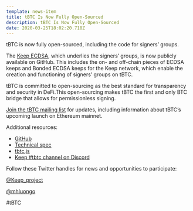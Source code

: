 ```yaml
---
template: news-item
title: tBTC Is Now Fully Open-Sourced
description: tBTC Is Now Fully Open-Sourced
date: 2020-03-25T18:02:20.718Z
---
```

tBTC is now fully open-sourced, including the code for signers’ groups.

The [Keep ECDSA](https://github.com/keep-network/keep-ecdsa), which underlies the signers’ groups, is now publicly available on GitHub. This includes the on- and off-chain pieces of ECDSA keeps and Bonded ECDSA keeps for the Keep network, which enable the creation and functioning of signers’ groups on tBTC.

tBTC is committed to open-sourcing as the best standard for transparency and security in DeFi.This open-sourcing makes tBTC the first and only BTC bridge that allows for permissionless signing.

[Join the tBTC mailing list](https://tbtc.network/#mailing-list) for updates, including information about tBTC’s upcoming launch on Ethereum mainnet.

Additional resources:

* [GitHub](https://github.com/keep-network/tbtc)
* [Technical spec](http://docs.keep.network/tbtc/index.pdf)
* [tbtc.js](https://tbtc.network/news/2020-02-14-announcing-tbtc-js)
* [Keep #tbtc channel on Discord](https://discord.gg/wYezN7v)

Follow these Twitter handles for news and opportunities to participate:

[@Keep_project](https://twitter.com/keep_project)

[@mhluongo](https://twitter.com/mhluongo)

\#tBTC
